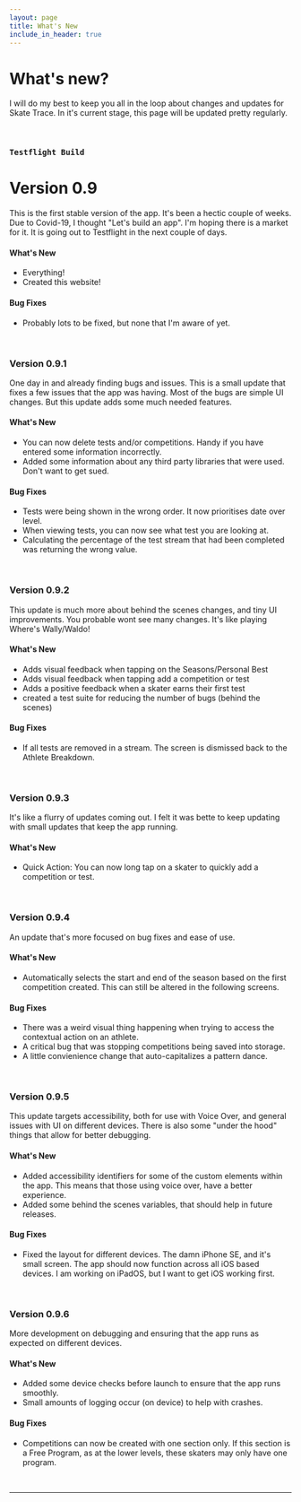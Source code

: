 ```yaml
---
layout: page
title: What's New
include_in_header: true
---
```


# What's new?
I will do my best to keep you all in the loop about changes and updates for Skate Trace. In it's current stage, this page will be updated pretty regularly.

<br>

### `Testflight Build`
# **Version 0.9**
This is the first stable version of the app. It's been a hectic couple of weeks. Due to Covid-19, I thought "Let's build an app". I'm hoping there is a market for it. It is going out to Testflight in the next couple of days. 

#### What's New
- Everything!
- Created this website!

#### Bug Fixes
- Probably lots to be fixed, but none that I'm aware of yet.

<br>

### **Version 0.9.1**
One day in and already finding bugs and issues. This is a small update that fixes a few issues that the app was having. Most of the bugs are simple UI changes. But this update adds some much needed features.

#### What's New
- You can now delete tests and/or competitions. Handy if you have entered some information incorrectly.
- Added some information about any third party libraries that were used. Don't want to get sued.

#### Bug Fixes
- Tests were being shown in the wrong order. It now prioritises date over level.
- When viewing tests, you can now see what test you are looking at.
- Calculating the percentage of the test stream that had been completed was returning the wrong value.

<br>

### **Version 0.9.2**
This update is much more about behind the scenes changes, and tiny UI improvements. You probable wont see many changes. It's like playing Where's Wally/Waldo!

#### What's New
- Adds visual feedback when tapping on the Seasons/Personal Best
- Adds visual feedback when tapping add a competition or test
- Adds a positive feedback when a skater earns their first test
- created a test suite for reducing the number of bugs (behind the scenes)

#### Bug Fixes
- If all tests are removed in a stream. The screen is dismissed back to the Athlete Breakdown.

<br>

### **Version 0.9.3**
It's like a flurry of updates coming out. I felt it was bette to keep updating with small updates that keep the app running.

#### What's New
- Quick Action: You can now long tap on a skater to quickly add a competition or test.

<br>

### **Version 0.9.4**
An update that's more focused on bug fixes and ease of use.

#### What's New
- Automatically selects the start and end of the season based on the first competition created. This can still be altered in the following screens.

#### Bug Fixes
- There was a weird visual thing happening when trying to access the contextual action on an athlete.
- A critical bug that was stopping competitions being saved into storage.
- A little convienience change that auto-capitalizes a pattern dance.


<br>

### **Version 0.9.5**
This update targets accessibility, both for use with Voice Over, and general issues with UI on different devices. There is also some "under the hood" things that allow for better debugging.

#### What's New
- Added accessibility identifiers for some of the custom elements within the app. This means that those using voice over, have a better experience.
- Added some behind the scenes variables, that should help in future releases.

#### Bug Fixes
- Fixed the layout for different devices. The damn iPhone SE, and it's small screen. The app should now function across all iOS based devices. I am working on iPadOS, but I want to get iOS working first.


<br>

### **Version 0.9.6**
More development on debugging and ensuring that the app runs as expected on different devices.

#### What's New
- Added some device checks before launch to ensure that the app runs smoothly.
- Small amounts of logging occur (on device) to help with crashes. 

#### Bug Fixes
- Competitions can now be created with one section only. If this section is a Free Program, as at the lower levels, these skaters may only have one program.


<br>
 
 ________

<br>
